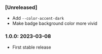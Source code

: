 ### [Unreleased]

* Add `--color-accent-dark`
* Make badge background color more vivid

### 1.0.0: 2023-03-08

* First stable release